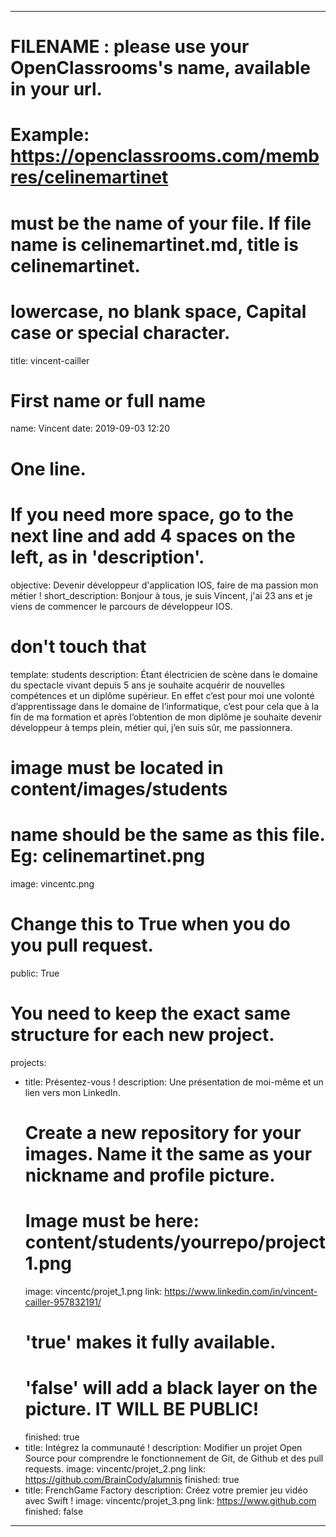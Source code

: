 ---

# FILENAME : please use your OpenClassrooms's name, available in your url.
# Example: https://openclassrooms.com/membres/celinemartinet
# must be the name of your file. If file name is celinemartinet.md, title is celinemartinet.
# lowercase, no blank space, Capital case or special character.
title: vincent-cailler

# First name or full name
name: Vincent
date: 2019-09-03 12:20

# One line.
# If you need more space, go to the next line and add 4 spaces on the left, as in 'description'.
objective: Devenir développeur d'application IOS, faire de ma passion mon métier !
short_description: Bonjour à tous, je suis Vincent, j'ai 23 ans et je viens de commencer le parcours de développeur IOS.

# don't touch that
template: students
description:
    Étant électricien de scène dans le domaine du spectacle vivant depuis 5 ans 
    je souhaite acquérir de nouvelles compétences et un diplôme supérieur. 
    En effet c’est pour moi une volonté d’apprentissage dans le domaine de l’informatique,
    c’est pour cela que à la fin de ma formation et après l’obtention de mon diplôme 
    je souhaite devenir développeur à temps plein, métier qui, j’en suis sûr, me passionnera.

# image must be located in content/images/students
# name should be the same as this file. Eg: celinemartinet.png
image: vincentc.png

# Change this to True when you do you pull request.
public: True

# You need to keep the exact same structure for each new project.
projects:
  - title: Présentez-vous !
    description: Une présentation de moi-même et un lien vers mon LinkedIn.
    # Create a new repository for your images. Name it the same as your nickname and profile picture.
    # Image must be here: content/students/yourrepo/project1.png
    image: vincentc/projet_1.png
    link: https://www.linkedin.com/in/vincent-cailler-957832191/
    # 'true' makes it fully available.
    # 'false' will add a black layer on the picture. IT WILL BE PUBLIC!
    finished: true
  - title: Intégrez la communauté !
    description: Modifier un projet Open Source pour comprendre le fonctionnement de Git, de Github et des pull requests. 
    image: vincentc/projet_2.png
    link: https://github.com/BrainCody/alumnis
    finished: true
  - title: FrenchGame Factory
    description: Créez votre premier jeu vidéo avec Swift !
    image: vincentc/projet_3.png
    link: https://www.github.com
    finished: false
---